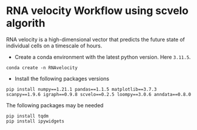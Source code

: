 # RNA velocity Workflow using scvelo algorith
RNA velocity is a high-dimensional vector that predicts the future state of individual cells on a timescale of hours.

+ Create a conda environment with the latest  python version. Here ```3.11.5```.
  
``` conda create -n RNAvelocity ```

+ Install the following packages versions
  
``` 
pip install numpy==1.21.1 pandas==1.1.5 matplotlib==3.7.3 scanpy==1.9.6 igraph==0.9.8 scvelo==0.2.5 loompy==3.0.6 anndata==0.8.0
```
The following packages may be needed

```
pip install tqdm
pip install ipywidgets
```
